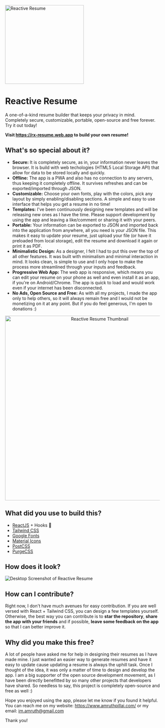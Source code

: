 <img src="https://i.imgur.com/4eps4gP.png" alt="Reactive Resume" width="256px"  height="256px"/>

# Reactive Resume

A one-of-a-kind resume builder that keeps your privacy in mind.  
Completely secure, customizable, portable, open-source and free forever.  
Try it out today!

**Visit https://rx-resume.web.app to build your own resume!**

## What's so special about it?

* **Secure:** It is completely secure, as in, your information never leaves the browser. It is build with web techologies (HTML5 Local Storage API) that allow for data to be stored locally and quickly.
* **Offline:** The app is a PWA and also has no connection to any servers, thus keeping it completely offline. It survives refreshes and can be exported/imported through JSON.
* **Customizable:** Choose your own fonts, play with the colors, pick any layout by simply enabling/disabling sections. A simple and easy to use interface that helps you get a resume in no time!
* **Templates:** I've been continuously designing new templates and will be releasing new ones as I have the time. Please support development by using the app and leaving a like/comment or sharing it with your peers.
* **Portable:** Your information can be exported to JSON and imported back into the application from anywhere, all you need is your JSON file. This makes it easy to update your resume, just upload your file (or have it preloaded from local storage), edit the resume and download it again or print it as PDF.
* **Minimalistic Design:** As a designer, I felt I had to put this over the top of all other features. It was built with minimalism and minimal interaction in mind. It looks clean, is simple to use and I only hope to make the process more streamlined through your inputs and feedback.
* **Progressive Web App:** The web app is responsive, which means you can edit your resume on your phone as well and even install it as an app, if you're on Android/Chrome. The app is quick to load and would work even if your internet has been disconnected.
* **No Ads, Open Source and Free:** As with all my projects, I made the app only to help others, so it will always remain free and I would not be monetizing on it at any point. But if you do feel generous, I'm open to donations :)

<p align="center">
  <img src="https://i.imgur.com/6gDAIu0.png" alt="Reactive Resume Thumbnail" width="600px" />
</p>

## What did you use to build this?

* [ReactJS](https://reactjs.org/) + Hooks 🎉
* [Tailwind CSS](https://tailwindcss.com/)
* [Google Fonts](https://fonts.google.com/)
* [Material Icons](https://material.io/resources/icons/)
* [PostCSS](https://postcss.org/)
* [PurgeCSS](https://purgecss.com/)

## How does it look?

<img src="https://i.imgur.com/8tALotC.png" alt="Desktop Screenshot of Reactive Resume" />

## How can I contribute?

Right now, I don't have much avenues for easy contribution. If you are well versed with React + Tailwind CSS, you can design a few templates yourself. Otherwise, the best way you can contribute is to **star the repository**, **share the app with your friends** and if possible, **leave some feedback on the app** so that I can better improve it.

## Why did you make this free?

A lot of people have asked me for help in designing their resumes as I have made mine. I just wanted an easier way to generate resumes and have it easy to update cause updating a resume is always the uphill task. Once I thought of the idea, it was only a matter of time to design and develop the app. I am a big supporter of the open source development movement, as I have been directly benefitted by so many other projects that developers have shared. So needless to say, this project is completely open-source and free as well :)

Hope you enjoyed using the app, please let me know if you found it helpful.
You can reach me on my website: https://www.amruthpillai.com/
or my email: im.amruth@gmail.com

Thank you!
